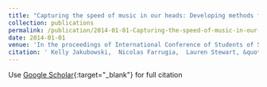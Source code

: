 ```yaml
---
title: "Capturing the speed of music in our heads: Developing methods for measuring the tempo of musical imagery"
collection: publications
permalink: /publication/2014-01-01-Capturing-the-speed-of-music-in-our-heads-Developing-methods-for-measuring-the-tempo-of-musical-imagery
date: 2014-01-01
venue: 'In the proceedings of International Conference of Students of Systematic Musicology'
citation: ' Kelly Jakubowski,  Nicolas Farrugia,  Lauren Stewart, &quot;Capturing the speed of music in our heads: Developing methods for measuring the tempo of musical imagery.&quot; In the proceedings of International Conference of Students of Systematic Musicology, 2014.'
---
```

Use [Google Scholar](https://scholar.google.com/scholar?q=Capturing+the+speed+of+music+in+our+heads:+Developing+methods+for+measuring+the+tempo+of+musical+imagery){:target="_blank"} for full citation